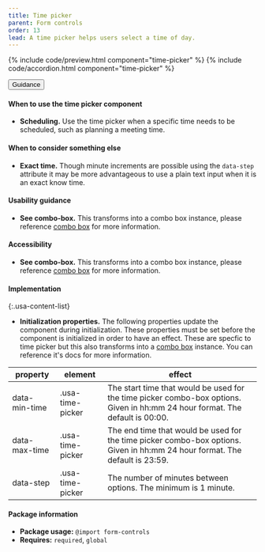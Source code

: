 ```yaml
---
title: Time picker
parent: Form controls
order: 13
lead: A time picker helps users select a time of day.
---
```


{% include code/preview.html component="time-picker" %}
{% include code/accordion.html component="time-picker" %}

<div class="usa-accordion usa-accordion--bordered site-accordion-docs">
  <button class="usa-button-unstyled usa-accordion__button"
      aria-expanded="true" aria-controls="time-picker-docs">
    Guidance
  </button>
  <div id="time-picker-docs" aria-hidden="false" class="usa-accordion__content site-component-usage">
    <h4>When to use the time picker component</h4>
    <ul class="usa-content-list">
      <li><strong>Scheduling.</strong> Use the time picker when a specific time needs to be scheduled, such as planning a meeting time.</li>
    </ul>
    <h4>When to consider something else</h4>
    <ul class="usa-content-list">
      <li><strong>Exact time.</strong> Though minute increments are possible using the <code>data-step</code> attribute it may be more advantageous to use a plain text input when it is an exact know time.</li>
    </ul>
    <h4>Usability guidance</h4>
    <ul class="usa-content-list">
      <li><strong>See combo-box.</strong> This transforms into a combo box instance, please reference <a href="{{ site.baseurl }}/form-controls/#combo-box">combo box</a> for more information.</li>
    </ul>
    <h4 class="usa-heading">Accessibility</h4>
    <ul class="usa-content-list">
      <li><strong>See combo-box.</strong> This transforms into a combo box instance, please reference <a href="{{ site.baseurl }}/form-controls/#combo-box">combo box</a> for more information.</li>
    </ul>
    <h4 class="usa-heading">Implementation</h4>
<div class="usa-prose site-prose" markdown="1">

{:.usa-content-list}

- **Initialization properties.** The following properties update the component during initialization. These properties must be set before the component is initialized in order to have an effect. These are specfic to time picker but this also transforms into a <a href="{{ site.baseurl }}/form-controls/#combo-box">combo box</a> instance. You can reference it's docs for more information.

| property | element | effect |
| --- | --- | ---
data-min-time | .usa-time-picker | The start time that would be used for the time picker combo-box options. Given in hh:mm 24 hour format. The default is 00:00.
data-max-time | .usa-time-picker | The end time that would be used for the time picker combo-box options. Given in hh:mm 24 hour format. The default is 23:59.
data-step | .usa-time-picker | The number of minutes between options. The minimum is 1 minute.

</div>
    <h4 class="usa-heading">Package information</h4>
    <ul class="usa-content-list">
      <li>
        <strong>Package usage:</strong> <code>@import form-controls</code>
      </li>
      <li>
        <strong>Requires:</strong> <code>required</code>, <code>global</code>
      </li>
    </ul>
  </div>
</div>
